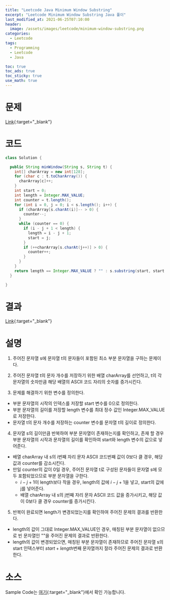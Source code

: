 ```yaml
---
title: "Leetcode Java Minimum Window Substring"
excerpt: "Leetcode Minimum Window Substring Java 풀이"
last_modified_at: 2021-06-25T07:10:00
header:
  image: /assets/images/leetcode/minimum-window-substring.png
categories:
  - Leetcode
tags:
  - Programming
  - Leetcode
  - Java

toc: true
toc_ads: true
toc_sticky: true
use_math: true
---
```

# 문제
[Link](https://leetcode.com/problems/minimum-window-substring/){:target="_blank"}

# 코드
```java
class Solution {

  public String minWindow(String s, String t) {
    int[] charArray = new int[128];
    for (char c : t.toCharArray()) {
      charArray[c]++;
    }
    int start = 0;
    int length = Integer.MAX_VALUE;
    int counter = t.length();
    for (int i = 0, j = 0; i < s.length(); i++) {
      if (charArray[s.charAt(i)]-- > 0) {
        counter--;
      }
      while (counter == 0) {
        if (i - j + 1 < length) {
          length = i - j + 1;
          start = j;
        }
        if (++charArray[s.charAt(j++)] > 0) {
          counter++;
        }
      }
    }
    return length == Integer.MAX_VALUE ? "" : s.substring(start, start + length);
  }

}
```

# 결과
[Link](https://leetcode.com/submissions/detail/512748176/){:target="_blank"}

# 설명
1. 주어진 문자열 s에 문자열 t의 문자들이 포함된 최소 부분 문자열을 구하는 문제이다.

2. 주어진 문자열 t의 문자 개수를 저장하기 위한 배열 charArray를 선언하고, t의 각 문자열의 숫자만큼 해당 배열의 ASCII 코드 자리의 숫자를 증가시킨다.

3. 문제를 해결하기 위한 변수를 정의한다.
- 부분 문자열의 시작의 인덱스를 저장할 start 변수를 0으로 정의한다.
- 부분 문자열의 길이를 저장할 length 변수를 최대 정수 값인 Integer.MAX_VALUE로 저장한다.
- 문자열 t의 문자 개수를 저장하는 counter 변수를 문자열 t의 길이로 정의한다.

4. 문자열 s의 길이만큼 반복하여 부분 문자열이 존재하는지를 확인하고, 존재 할 경우 부분 문자열의 시작과 문자열의 길이를 확인하여 start와 length 변수의 값으로 넣어준다.
- 배열 charArray 내 s의 i번째 자리 문자 ASCII 코드번째 값이 0보다 클 경우, 해당 값과 counter를 감소시킨다.
- 만일 counter의 값이 0일 경우, 주어진 문자열 t로 구성된 문자들이 문자열 s에 모두 포함되었으므로 부분 문자열을 구한다.
  - $i - j + 1$이 length보다 작을 경우, length의 값에 $i - j + 1$을 넣고, start의 값에 j를 넣어준다.
  - 배열 charArray 내 s의 j번째 자리 문자 ASCII 코드 값을 증가시키고, 해당 값이 0보다 클 경우 counter를 증가시킨다.

5. 반복이 완료되면 length가 변경되었는지를 확인하여 주어진 문제의 결과를 반환한다.
- length의 값이 그대로 Integer.MAX_VALUE인 경우, 매칭된 부분 문자열이 없으므로 빈 문자열인 ""을 주어진 문제의 결과로 반환한다.
- length의 값이 변경되었으면, 매칭된 부분 문자열이 존재하므로 주어진 문자열 s의 start 인덱스부터 $start + length$번째 문자열까지 잘라 주어진 문제의 결과로 반환한다.

# 소스
Sample Code는 [여기](https://github.com/GracefulSoul/leetcode/blob/master/src/main/java/gracefulsoul/problems/MinimumWindowSubstring.java){:target="_blank"}에서 확인 가능합니다.